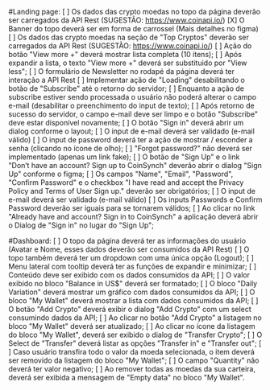 #Landing page:
[ ] Os dados das crypto moedas no topo da página deverão ser carregados da API Rest (SUGESTÃO: https://www.coinapi.io/)
[X] O Banner do topo deverá ser em forma de carrossel (Mais detalhes no figma)
[ ] Os dados das crypto moedas na seção de "Top Cryptos" deverão ser carregados da API Rest (SUGESTÃO: https://www.coinapi.io/)
[ ] Ação do botão "View more +" deverá mostrar lista completa (10 itens);
[ ] Após expandir a lista, o texto "View more +" deverá ser substituido por "View less";
[ ] O formulário de Newsletter no rodapé da página deverá ter interação a API Rest
[ ] Implementar ação de "Loading" desabilitando o botão de "Subscribe" até o retorno do servidor;
[ ] Enquanto a ação de subscribe estiver sendo processada o usuário não poderá alterar o campo e-mail (desabilitar o preenchimento do input de texto);
[ ] Após retorno de sucesso do servidor, o campo e-mail deve ser limpo e o botão "Subscribe" deve estar disponível novamente;
[ ] O botão "Sign in" deverá abrir um dialog conforme o layout;
[ ] O input de e-mail deverá ser validado (e-mail válido)
[ ] O input de password deverá ter a ação de mostrar / esconder a senha (clicando no ícone de olho);
[ ] "Forgot password?" não deverá ser implementado (apenas um link fake);
[ ] O botão de "Sign Up" e o link "Don’t have an account? Sign up to CoinSynch" deverão abrir o dialog "Sign Up" conforme o figma;
[ ] Os campos "Name", "Email", "Password", "Confirm Password" e o checkbox "I have read and accept the Privacy Policy and Terms of User Sign up." deverão ser obrigatórios;
[ ] O input de e-mail deverá ser validado (e-mail válido)
[ ] Os inputs Passwords e Confirm Password deverão ser iguais para se tornarem válidos;
[ ] Ao clicar no link "Already have and account? Sign in to CoinSynch" a aplicação deverá abrir o Dialog de "Sign in" no lugar do "Sign Up";

#Dashboard:
[ ] O topo da página deverá ter as informações do usuário (Avatar e Nome, esses dados deverão ser consumidos da API Rest)
[ ] O topo também deverá ter um dropdown com uma única opção (Logout);
[ ] Menu lateral com tooltip deverá ter as funções de expandir e minimizar;
[ ] Conteúdo deve ser exibido com os dados consumidos da API;
[ ] O valor exibido no bloco "Balance in US$" deverá ser formatado;
[ ] O bloco "Daily Variation" deverá mostrar um gráfico com dados consumidos da API;
[ ] O bloco "My Wallet" deverá mostrar a lista com dados consumidos da API;
[ ] O botão "Add Crypto" deverá exibir o dialog "Add Crypto" com um select consumindo dados da API;
[ ] Ao clicar no botão "Add Crypto" a listagem no bloco "My Wallet" deverá ser atualizado;
[ ] Ao clicar no ícone da listagem do bloco "My Wallet", deverá ser exibido o dialog de "Transfer Crypto";
[ ] O Select de "Transfer" deverá listar as opções "Transfer in" e "Transfer out";
[ ] Caso usuário transfira todo o valor da moeda selecionada, o item deverá ser removido da listagem do bloco "My Wallet";
[ ] O campo "Quantity" não deverá ter valor negativo;
[ ] Ao remover todas as moedas da sua carteira, deverá ser exibida a mensagem de "Empty data" no bloco "My Wallet".